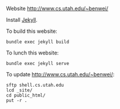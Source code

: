 Website http://www.cs.utah.edu/~benwei/

Install [Jekyll](https://jekyllrb.com/docs/installation/).

To build this website:
```
bundle exec jekyll build
```

To lunch this website:
```
bundle exec jekyll serve
```

To update http://www.cs.utah.edu/~benwei/:
```
sftp shell.cs.utah.edu
lcd _site/
cd public_html/
put -r .
```